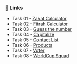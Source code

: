 ### 🔗 Links

- Task 01 - [Zakat Calculator](https://umairayub-dev.github.io/Js-Tasks/01-ZakatCalculator/)
- Task 02 - [Fitrah Calculator](https://umairayub-dev.github.io/Js-Tasks/02-Fitrah%20Calculator/)
- Task 03 - [Guess the number](https://umairayub-dev.github.io/Js-Tasks/03-GuessTheNumber/)
- Task 04 - [Capitalize](https://umairayub-dev.github.io/Js-Tasks/04-Capitalize/)
- Task 05 - [Contact List](https://umairayub-dev.github.io/Js-Tasks/05-ContactList/)
- Task 06 - [Products](https://umairayub-dev.github.io/Js-Tasks/06-Products/)
- Task 07 - [Voter](https://umairayub-dev.github.io/Js-Tasks/07-Voter/)
- Task 08 - [WorldCup Squad](https://umairayub-dev.github.io/Js-Tasks/08-WorldCupSquad/)
